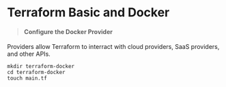 # Terraform Basic and Docker

> #### Configure the Docker Provider

Providers allow Terraform to interract with cloud providers, SaaS providers, and other APIs.

```
mkdir terraform-docker
cd terraform-docker
touch main.tf


```